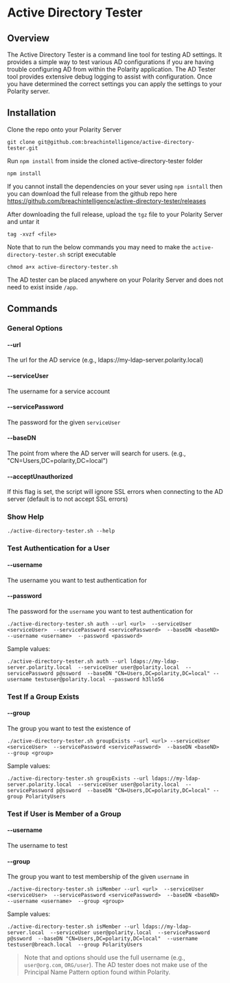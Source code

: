 # Active Directory Tester

## Overview

The Active Directory Tester is a command line tool for testing AD settings.  It provides a simple way to test various AD configurations if you are having trouble configuring AD from within the Polarity application.  The AD Tester tool provides extensive debug logging to assist with configuration.  Once you have determined the correct settings you can apply the settings to your Polarity server.

## Installation

Clone the repo onto your Polarity Server

```
git clone git@github.com:breachintelligence/active-directory-tester.git
```

Run `npm install` from inside the cloned active-directory-tester folder


```
npm install
```

If you cannot install the dependencies on your sever using `npm isntall` then you can download the full release from the github repo here
https://github.com/breachintelligence/active-directory-tester/releases

After downloading the full release, upload the `tgz` file to your Polarity Server and untar it

```
tag -xvzf <file>
```

Note that to run the below commands you may need to make the `active-directory-tester.sh` script executable

```
chmod a+x active-directory-tester.sh
```

The AD tester can be placed anywhere on your Polarity Server and does not need to exist inside `/app`.


## Commands

### General Options

#### --url
The url for the AD service (e.g., ldaps://my-ldap-server.polarity.local)

#### --serviceUser
The username for a service account

#### --servicePassword
The password for the given `serviceUser`

#### --baseDN
The point from where the AD server will search for users. (e.g., "CN=Users,DC=polarity,DC=local")

#### --acceptUnauthorized
If this flag is set, the script will ignore SSL errors when connecting to the AD server (default is to not accept SSL errors)

### Show Help

```
./active-directory-tester.sh --help
```

### Test Authentication for a User

#### --username
The username you want to test authentication for

#### --password
The password for the `username` you want to test authentication for

```
./active-directory-tester.sh auth --url <url>  --serviceUser <serviceUser>  --servicePassword <servicePassword>  --baseDN <baseND>  --username <username>  --password <password>
```

Sample values:

```
./active-directory-tester.sh auth --url ldaps://my-ldap-server.polarity.local  --serviceUser user@polarity.local  --servicePassword p@ssword  --baseDN "CN=Users,DC=polarity,DC=local" --username testuser@polarity.local --password h3llo56
```

### Test If a Group Exists

#### --group

The group you want to test the existence of

```
./active-directory-tester.sh groupExists --url <url> --serviceUser <serviceUser>  --servicePassword <servicePassword>  --baseDN <baseND>  --group <group>
```

Sample values:

```
./active-directory-tester.sh groupExists --url ldaps://my-ldap-server.polarity.local  --serviceUser user@polarity.local  --servicePassword p@ssword  --baseDN "CN=Users,DC=polarity,DC=local" --group PolarityUsers
```

### Test if User is Member of a Group

#### --username
The username to test

#### --group
The group you want to test membership of the given `username` in

```
./active-directory-tester.sh isMember --url <url>  --serviceUser <serviceUser>  --servicePassword <servicePassword>  --baseDN <baseND>  --username <username>  --group <group>
```

Sample values:

```
./active-directory-tester.sh isMember --url ldaps://my-ldap-server.local  --serviceUser user@polarity.local  --servicePassword p@ssword  --baseDN "CN=Users,DC=polarity,DC=local"  --username testuser@breach.local  --group PolarityUsers
```

> Note that <serviceUser> and <username> options should use the full username (e.g., `user@org.com`, `ORG/user`).  The AD tester does not make use of the Principal Name Pattern option found within Polarity.
